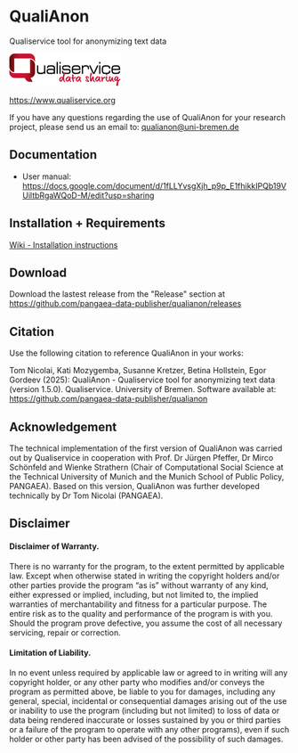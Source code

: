 # QualiAnon
Qualiservice tool for anonymizing text data

![Qualiservice data sharing](qualiservice_logo_klein.png)

https://www.qualiservice.org

If you have any questions regarding the use of QualiAnon for your research project, please send us an email to: qualianon@uni-bremen.de 


## Documentation

* User manual: https://docs.google.com/document/d/1fLLYvsgXjh_p9p_E1fhikkIPQb19VUiltbRgaWQoD-M/edit?usp=sharing

## Installation + Requirements
[Wiki - Installation instructions](https://github.com/pangaea-data-publisher/qualianon/wiki/Installation-Instructions)

## Download

Download the lastest release from the "Release" section at https://github.com/pangaea-data-publisher/qualianon/releases

## Citation

Use the following citation to reference QualiAnon in your works:

Tom Nicolai, Kati Mozygemba, Susanne Kretzer, Betina Hollstein, Egor Gordeev (2025): QualiAnon - Qualiservice tool for anonymizing text data (version 1.5.0). Qualiservice. University of Bremen. Software available at: https://github.com/pangaea-data-publisher/qualianon

## Acknowledgement

The technical implementation of the first version of QualiAnon was carried out by Qualiservice in cooperation with Prof. Dr Jürgen Pfeffer, Dr Mirco Schönfeld and Wienke Strathern (Chair of Computational Social Science at the Technical University of Munich and the Munich School of Public Policy, PANGAEA). Based on this version, QualiAnon was further developed technically by Dr Tom Nicolai (PANGAEA).  

## Disclaimer

#### Disclaimer of Warranty.
There is no warranty for the program, to the extent permitted by applicable law. Except when otherwise stated in writing the copyright holders and/or other parties provide the program “as is” without warranty of any kind, either expressed or implied, including, but not limited to, the implied warranties of merchantability and fitness for a particular purpose. The entire risk as to the quality and performance of the program is with you. Should the program prove defective, you assume the cost of all necessary servicing, repair or correction. 

#### Limitation of Liability.
In no event unless required by applicable law or agreed to in writing will any copyright holder, or any other party who modifies and/or conveys the program as permitted above, be liable to you for damages, including any general, special, incidental or consequential damages arising out of the use or inability to use the program (including but not limited) to loss of data or data being rendered inaccurate or losses sustained by you or third parties or a failure of the program to operate with any other programs), even if such holder or other party has been advised of the possibility of such damages. 
